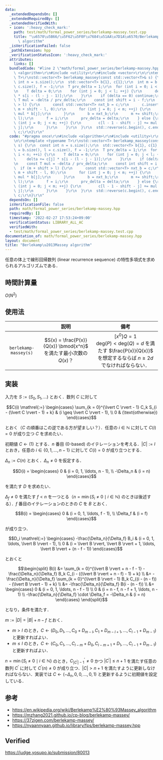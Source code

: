 ```yaml
---
data:
  _extendedDependsOn: []
  _extendedRequiredBy: []
  _extendedVerifiedWith:
  - icon: ':heavy_check_mark:'
    path: test/math/formal_power_series/berlekamp-massey.test.cpp
    title: "\u6570\u5B66/\u5F62\u5F0F\u7684\u51AA\u7D1A\u6570/Berlekamp\u2013Massey\
      \ algorithm"
  _isVerificationFailed: false
  _pathExtension: hpp
  _verificationStatusIcon: ':heavy_check_mark:'
  attributes:
    links: []
  bundledCode: "#line 2 \"math/formal_power_series/berlekamp-massey.hpp\"\n#include\
    \ <algorithm>\r\n#include <utility>\r\n#include <vector>\r\n\r\ntemplate <typename\
    \ T>\r\nstd::vector<T> berlekamp_massey(const std::vector<T>& s) {\r\n  const\
    \ int n = s.size();\r\n  std::vector<T> b{1}, c{1};\r\n  int m = b.size(), l =\
    \ c.size(), f = -1;\r\n  T prv_delta = 1;\r\n  for (int i = 0; i < n; ++i) {\r\
    \n    T delta = 0;\r\n    for (int j = 0; j < l; ++j) {\r\n      delta += c[j]\
    \ * s[i - (l - j - 1)];\r\n    }\r\n    if (delta == 0) continue;\r\n    const\
    \ T mul = -delta / prv_delta;\r\n    const int shift = i - f;\r\n    if (m + shift\
    \ > l) {\r\n      const std::vector<T> nxt_b = c;\r\n      c.insert(c.begin(),\
    \ m + shift - l, 0);\r\n      for (int j = 0; j < m; ++j) {\r\n        c[j] +=\
    \ mul * b[j];\r\n      }\r\n      b = nxt_b;\r\n      m += shift;\r\n      std::swap(m,\
    \ l);\r\n      f = i;\r\n      prv_delta = delta;\r\n    } else {\r\n      for\
    \ (int j = 0; j < m; ++j) {\r\n        c[l - 1 - shift - j] += mul * b[m - 1 -\
    \ j];\r\n      }\r\n    }\r\n  }\r\n  std::reverse(c.begin(), c.end());\r\n  return\
    \ c;\r\n}\r\n"
  code: "#pragma once\r\n#include <algorithm>\r\n#include <utility>\r\n#include <vector>\r\
    \n\r\ntemplate <typename T>\r\nstd::vector<T> berlekamp_massey(const std::vector<T>&\
    \ s) {\r\n  const int n = s.size();\r\n  std::vector<T> b{1}, c{1};\r\n  int m\
    \ = b.size(), l = c.size(), f = -1;\r\n  T prv_delta = 1;\r\n  for (int i = 0;\
    \ i < n; ++i) {\r\n    T delta = 0;\r\n    for (int j = 0; j < l; ++j) {\r\n \
    \     delta += c[j] * s[i - (l - j - 1)];\r\n    }\r\n    if (delta == 0) continue;\r\
    \n    const T mul = -delta / prv_delta;\r\n    const int shift = i - f;\r\n  \
    \  if (m + shift > l) {\r\n      const std::vector<T> nxt_b = c;\r\n      c.insert(c.begin(),\
    \ m + shift - l, 0);\r\n      for (int j = 0; j < m; ++j) {\r\n        c[j] +=\
    \ mul * b[j];\r\n      }\r\n      b = nxt_b;\r\n      m += shift;\r\n      std::swap(m,\
    \ l);\r\n      f = i;\r\n      prv_delta = delta;\r\n    } else {\r\n      for\
    \ (int j = 0; j < m; ++j) {\r\n        c[l - 1 - shift - j] += mul * b[m - 1 -\
    \ j];\r\n      }\r\n    }\r\n  }\r\n  std::reverse(c.begin(), c.end());\r\n  return\
    \ c;\r\n}\r\n"
  dependsOn: []
  isVerificationFile: false
  path: math/formal_power_series/berlekamp-massey.hpp
  requiredBy: []
  timestamp: '2022-02-27 17:53:24+09:00'
  verificationStatus: LIBRARY_ALL_AC
  verifiedWith:
  - test/math/formal_power_series/berlekamp-massey.test.cpp
documentation_of: math/formal_power_series/berlekamp-massey.hpp
layout: document
title: "Berlekamp\u2013Massey algorithm"
---
```


任意の体上で線形回帰数列 (linear recurrence sequence) の特性多項式を求められるアルゴリズムである．


## 時間計算量

$O(N^2)$


## 使用法

||説明|備考|
|:--:|:--:|:--:|
|`berlekamp-massey(s)`|$S(x) = \frac{P(x)}{Q(x)} \bmod{x^n}$ を満たす最小次数の $Q(x)$？|${\lbrack x^0 \rbrack}Q = 1$<br>$\mathrm{deg}(P) < \mathrm{deg}(Q) = d$ を満たす $\frac{P(x)}{Q(x)}$ を想定するならば $n \geq 2d$ でなければならない．|


## 実装

入力を $S \mathrel{:=} (S_0, S_1, \ldots)$ とおく．数列 $C$ に対して

$$C(i) \mathrel{:=} \begin{cases} \sum_{k = 0}^{\lvert C \rvert - 1} C_k S_{i - (\lvert C \rvert - 1) + k} & (i \geq \lvert C \rvert - 1), \\ 0 & (\text{otherwise}) \end{cases}$$

とおく（$C$ の順番はこの逆である方が望ましい？）．任意の $i \in \mathbb{N}$ に対して $C(i) = 0$ が成り立つ $C$ を求めたい．

初期値 $C \gets (1)$ とする．$n$ 番目 (0-based) のイテレーションを考える．$\lvert C \rvert \mathrel{:=} l$ とおき，任意の $i \in \lbrace 0, 1, \ldots, n - 1 \rbrace$ に対して $C(i) = 0$ が成り立つとする．

$\Delta_n \mathrel{:=} C(n)$ とおく．$\Delta_n \neq 0$ を仮定する．

$$D(i) = \begin{cases} 0 & (i = 0, 1, \ldots, n - 1), \\ -\Delta_n & (i = n) \end{cases}$$

を満たす $D$ を求めたい．

$\Delta_f \neq 0$ を満たす $f < n$ を一つとる（$n = \min \lbrace S_i \neq 0 \mid i \in \mathbb{N} \rbrace$ のときは後述する）．$f$ 番目のイテレーションのときの $C$ を $B$ とおく．

$$B(i) = \begin{cases} 0 & (i = 0, 1, \ldots, f - 1), \\ \Delta_f & (i = f) \end{cases}$$

が成り立つ．

$$D_i \mathrel{:=} \begin{cases} -\frac{\Delta_n}{\Delta_f} B_i & (i = 0, 1, \ldots, \lvert B \rvert - 1), \\ 0 & (i = \lvert B \rvert, \lvert B \rvert + 1, \ldots, \lvert B \rvert + (n - f - 1)) \end{cases}$$

とおくと

$$\begin{split} B(i) &= \sum_{k = 0}^{\lvert B \rvert + n - f - 1} -\frac{\Delta_n}{\Delta_f} B_k C_{i - ((\lvert B \rvert + n - f) - 1) + k} \\ &= -\frac{\Delta_n}{\Delta_f} \sum_{k = 0}^{\lvert B \rvert - 1} B_k C_{(i - (n - f)) - (\lvert B \rvert - 1) + k} \\ &= -\frac{\Delta_n}{\Delta_f} B(i - (n - f)) \\ &= \begin{cases} 0 & (i = 0, 1, \ldots, n - f - 1) \\ 0 & (i = n - f, n - f + 1, \ldots, n - 1) \\ -\frac{\Delta_n}{\Delta_f} \cdot \Delta_f = -\Delta_n & (i = n) \end{cases} \end{split}$$

となり，条件を満たす．

$m \mathrel{:=} \lvert D \rvert = \lvert B \rvert + n - f$ とおく．
- $m > l$ のとき，$C \gets (D_0, D_1, \ldots, C_0 + D_{m - l}, C_1 + D_{m - l + 1}, \ldots, C_{l - 1} + D_{m - 1})$ と更新すればよい．
- $m \leq l$ のとき，$C \gets (C_0, C_1, \ldots, C_{l - m} + D_0, C_{l - m + 1} + D_1, \ldots, C_{l - 1} + D_{m - 1})$ と更新すればよい．

$n = \min \lbrace S_i \neq 0 \mid i \in \mathbb{N} \rbrace$ のとき，$C^\prime_{\lvert C^\prime \rvert - 1} \neq 0$ かつ $\lvert C^\prime \rvert \leq n + 1$ を満たす任意の数列 $C^\prime$ に対して $C^\prime(n) \neq 0$ が成り立つ．$\lvert C \rvert > n + 1$ を満たすように更新しなければならない．実装では $C \gets (-\Delta_n, 0, 0, \ldots, 0, 1)$ と更新するように初期値を設定している．


## 参考

- https://en.wikipedia.org/wiki/Berlekamp%E2%80%93Massey_algorithm
- https://mzhang2021.github.io/cp-blog/berlekamp-massey/
- https://37zigen.com/berlekamp-massey/
- https://nyaannyaan.github.io/library/fps/berlekamp-massey.hpp


## Verified

https://judge.yosupo.jp/submission/80013
